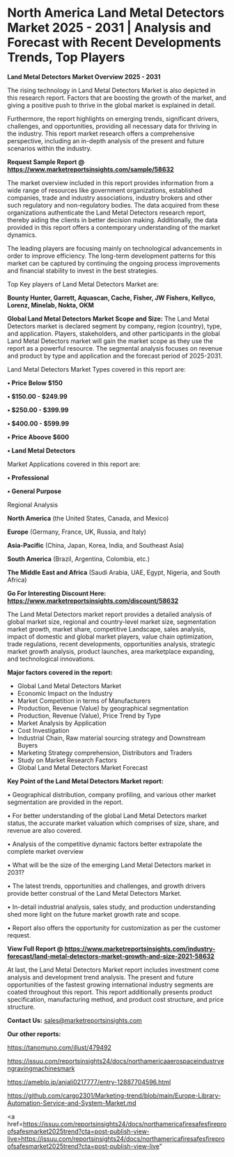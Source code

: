 # North America Land Metal Detectors Market 2025 - 2031 | Analysis and Forecast with Recent Developments Trends, Top Players

<Strong> Land Metal Detectors Market Overview 2025 - 2031</strong>

The rising technology in Land Metal Detectors Market is also depicted in this research report. Factors that are boosting the growth of the market, and giving a positive push to thrive in the global market is explained in detail.

Furthermore, the report highlights on emerging trends, significant drivers, challenges, and opportunities, providing all necessary data for thriving in the industry. This report market research offers a comprehensive perspective, including an in-depth analysis of the present and future scenarios within the industry.

<strong>Request Sample Report @ <a href=https://www.marketreportsinsights.com/sample/58632>https://www.marketreportsinsights.com/sample/58632</a></strong>

The market overview included in this report provides information from a wide range of resources like government organizations, established companies, trade and industry associations, industry brokers and other such regulatory and non-regulatory bodies. The data acquired from these organizations authenticate the Land Metal Detectors research report, thereby aiding the clients in better decision making. Additionally, the data provided in this report offers a contemporary understanding of the market dynamics.

The leading players are focusing mainly on technological advancements in order to improve efficiency. The long-term development patterns for this market can be captured by continuing the ongoing process improvements and financial stability to invest in the best strategies.

Top Key players of Land Metal Detectors Market are:

<strong>Bounty Hunter, Garrett, Aquascan, Cache, Fisher, JW Fishers, Kellyco, Lorenz, Minelab, Nokta, OKM</strong>

<strong><b>Global Land Metal Detectors Market Scope and Size:</b></strong>
The Land Metal Detectors market is declared segment by company, region (country), type, and application. Players, stakeholders, and other participants in the global Land Metal Detectors market will gain the market scope as they use the report as a powerful resource. The segmental analysis focuses on revenue and product by type and application and the forecast period of 2025-2031.

Land Metal Detectors Market Types covered in this report are:

<strong>• Price Below $150

• $150.00 - $249.99

• $250.00 - $399.99

• $400.00 - $599.99

• Price Aboove $600

• Land Metal Detectors</strong>

Market Applications covered in this report are:

<strong>• Professional

• General Purpose</strong> 

Regional Analysis

<strong>North America</strong> (the United States, Canada, and Mexico)

<strong>Europe</strong> (Germany, France, UK, Russia, and Italy)

<strong>Asia-Pacific</strong> (China, Japan, Korea, India, and Southeast Asia)

<strong>South America</strong> (Brazil, Argentina, Colombia, etc.)

<strong>The Middle East and Africa</strong> (Saudi Arabia, UAE, Egypt, Nigeria, and South Africa)

<strong>Go For Interesting Discount Here: <a href=https://www.marketreportsinsights.com/discount/58632>https://www.marketreportsinsights.com/discount/58632</a></strong>

The Land Metal Detectors market report provides a detailed analysis of global market size, regional and country-level market size, segmentation market growth, market share, competitive Landscape, sales analysis, impact of domestic and global market players, value chain optimization, trade regulations, recent developments, opportunities analysis, strategic market growth analysis, product launches, area marketplace expanding, and technological innovations.

<strong><b>Major factors covered in the report:</b></strong>
<ul>
  <li>Global Land Metal Detectors Market </li>
  <li>Economic Impact on the Industry</li>
  <li>Market Competition in terms of Manufacturers</li>
  <li>Production, Revenue (Value) by geographical segmentation</li>
  <li>Production, Revenue (Value), Price Trend by Type</li>
  <li>Market Analysis by Application</li>
  <li>Cost Investigation</li>
  <li>Industrial Chain, Raw material sourcing strategy and Downstream Buyers</li>
  <li>Marketing Strategy comprehension, Distributors and Traders</li>
  <li>Study on Market Research Factors</li>
  <li>Global Land Metal Detectors Market Forecast</li>
</ul>

<strong><b>Key Point of the Land Metal Detectors Market report:</b></strong>

• Geographical distribution, company profiling, and various other market segmentation are provided in the report.

• For better understanding of the global Land Metal Detectors market status, the accurate market valuation which comprises of size, share, and revenue are also covered.

• Analysis of the competitive dynamic factors better extrapolate the complete market overview

• What will be the size of the emerging Land Metal Detectors market in 2031?

• The latest trends, opportunities and challenges, and growth drivers provide better construal of the Land Metal Detectors Market.

• In-detail industrial analysis, sales study, and production understanding shed more light on the future market growth rate and scope.

• Report also offers the opportunity for customization as per the customer request.

<strong><b>View Full Report @ <a href=https://www.marketreportsinsights.com/industry-forecast/land-metal-detectors-market-growth-and-size-2021-58632>https://www.marketreportsinsights.com/industry-forecast/land-metal-detectors-market-growth-and-size-2021-58632</a></b></strong>


At last, the Land Metal Detectors Market report includes investment come analysis and development trend analysis. The present and future opportunities of the fastest growing international industry segments are coated throughout this report. This report additionally presents product specification, manufacturing method, and product cost structure, and price structure.

<strong>Contact Us:</strong>
sales@marketreportsinsights.com

<strong>Our other reports:</strong>

<a href=https://tanomuno.com/illust/479492>https://tanomuno.com/illust/479492</a>

<a href=https://issuu.com/reportsinsights24/docs/northamericaaerospaceindustryengravingmachinesmark>https://issuu.com/reportsinsights24/docs/northamericaaerospaceindustryengravingmachinesmark</a>

<a href=https://ameblo.jp/anjali0217777/entry-12887704596.html>https://ameblo.jp/anjali0217777/entry-12887704596.html</a>

<a href=https://github.com/cargo2301/Marketing-trend/blob/main/Europe-Library-Automation-Service-and-System-Market.md>https://github.com/cargo2301/Marketing-trend/blob/main/Europe-Library-Automation-Service-and-System-Market.md</a>

<a href=https://issuu.com/reportsinsights24/docs/northamericafiresafesfireproofsafesmarket2025trend?cta=post-publish-view-live>https://issuu.com/reportsinsights24/docs/northamericafiresafesfireproofsafesmarket2025trend?cta=post-publish-view-live</a>"

